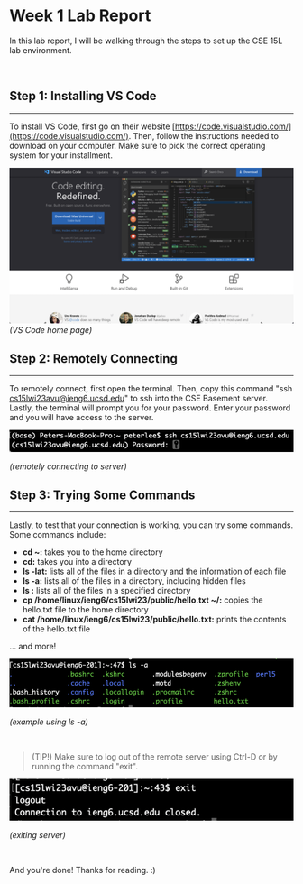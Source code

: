 # Week 1 Lab Report
In this lab report, I will be walking through the steps to set up the CSE 15L lab environment.

&nbsp;

## **Step 1: Installing VS Code**
___
To install VS Code, first go on their website [https://code.visualstudio.com/](https://code.visualstudio.com/). Then, follow the instructions needed to download on your computer. Make sure to pick the correct operating system for your installment.

![Image](imgs/vscode.png)
*(VS Code home page)*


## **Step 2: Remotely Connecting**
___
To remotely connect, first open the terminal. Then, copy this command "ssh cs15lwi23avu@ieng6.ucsd.edu" to ssh into the CSE Basement server. Lastly, the terminal will prompt you for your password. Enter your password and you will have access to the server.

![Image](imgs/login.png)

*(remotely connecting to server)*

## **Step 3: Trying Some Commands**
___
Lastly, to test that your connection is working, you can try some commands. Some commands include:

* **cd ~:** takes you to the home directory
* **cd:** takes you into a directory
* **ls -lat:** lists all of the files in a directory and the information of each file
* **ls -a:** lists all of the files in a directory, including hidden files
* **ls <directory>:** lists all of the files in a specified directory
* **cp /home/linux/ieng6/cs15lwi23/public/hello.txt ~/:** copies the hello.txt file to the home directory
* **cat /home/linux/ieng6/cs15lwi23/public/hello.txt:** prints the contents of the hello.txt file

... and more!

![Image](imgs/lsexample.png)

*(example using ls -a)*

&nbsp;
> (TIP!) Make sure to log out of the remote server using Ctrl-D or by running the command "exit".

![Image](imgs/exit.png)	

*(exiting server)*

&nbsp;

And you're done! Thanks for reading. :)
